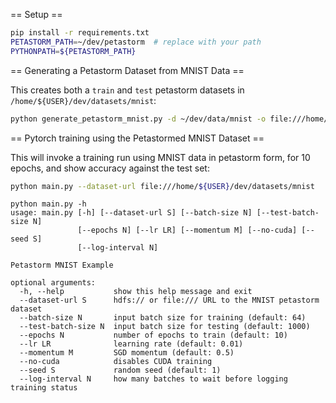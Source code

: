 == Setup ==
```bash
pip install -r requirements.txt
PETASTORM_PATH=~/dev/petastorm  # replace with your path
PYTHONPATH=${PETASTORM_PATH}
```

== Generating a Petastorm Dataset from MNIST Data ==

This creates both a `train` and `test` petastorm datasets in `/home/${USER}/dev/datasets/mnist`:

```bash
python generate_petastorm_mnist.py -d ~/dev/data/mnist -o file:///home/${USER}/dev/datasets/mnist
```

== Pytorch training using the Petastormed MNIST Dataset ==

This will invoke a training run using MNIST data in petastorm form,
for 10 epochs, and show accuracy against the test set:
```bash
python main.py --dataset-url file:///home/${USER}/dev/datasets/mnist
```

```
python main.py -h
usage: main.py [-h] [--dataset-url S] [--batch-size N] [--test-batch-size N]
               [--epochs N] [--lr LR] [--momentum M] [--no-cuda] [--seed S]
               [--log-interval N]

Petastorm MNIST Example

optional arguments:
  -h, --help           show this help message and exit
  --dataset-url S      hdfs:// or file:/// URL to the MNIST petastorm dataset
  --batch-size N       input batch size for training (default: 64)
  --test-batch-size N  input batch size for testing (default: 1000)
  --epochs N           number of epochs to train (default: 10)
  --lr LR              learning rate (default: 0.01)
  --momentum M         SGD momentum (default: 0.5)
  --no-cuda            disables CUDA training
  --seed S             random seed (default: 1)
  --log-interval N     how many batches to wait before logging training status
```
